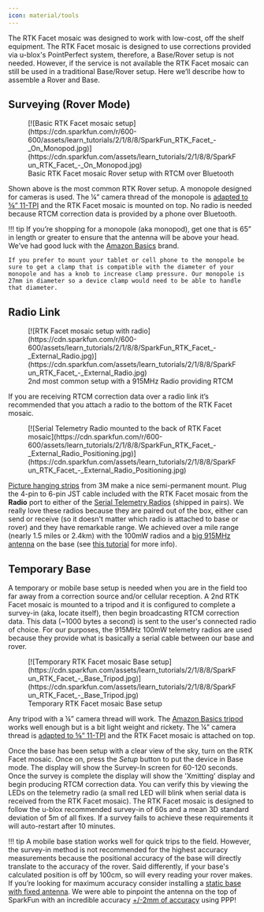 ```yaml
---
icon: material/tools
---
```


The RTK Facet mosaic was designed to work with low-cost, off the shelf equipment. The RTK Facet mosaic is designed to use corrections provided via u-blox's PointPerfect system, therefore, a Base/Rover setup is not needed. However, if the service is not available the RTK Facet mosaic can still be used in a traditional Base/Rover setup. Here we’ll describe how to assemble a Rover and Base.

## Surveying (Rover Mode)

<figure markdown>
[![Basic RTK Facet mosaic setup](https://cdn.sparkfun.com/r/600-600/assets/learn_tutorials/2/1/8/8/SparkFun_RTK_Facet_-_On_Monopod.jpg)](https://cdn.sparkfun.com/assets/learn_tutorials/2/1/8/8/SparkFun_RTK_Facet_-_On_Monopod.jpg)
<figcaption markdown>
Basic RTK Facet mosaic Rover setup with RTCM over Bluetooth
</figcaption>
</figure>

Shown above is the most common RTK Rover setup. A monopole designed for cameras is used. The ¼” camera thread of the monopole is [adapted to ⅝” 11-TPI](https://www.sparkfun.com/products/17546) and the RTK Facet mosaic is mounted on top. No radio is needed because RTCM correction data is provided by a phone over Bluetooth.

!!! tip
	If you’re shopping for a monopole (aka monopod), get one that is 65” in length or greater to ensure that the antenna will be above your head. We’ve had good luck with the [Amazon Basics](https://www.amazon.com/AmazonBasics-WT1003-67-Inch-Monopod/dp/B00FAYL1YU) brand.

	If you prefer to mount your tablet or cell phone to the monopole be sure to get a clamp that is compatible with the diameter of your monopole and has a knob to increase clamp pressure. Our monopole is 27mm in diameter so a device clamp would need to be able to handle that diameter.

## Radio Link

<figure markdown>
[![RTK Facet mosaic setup with radio](https://cdn.sparkfun.com/r/600-600/assets/learn_tutorials/2/1/8/8/SparkFun_RTK_Facet_-_External_Radio.jpg)](https://cdn.sparkfun.com/assets/learn_tutorials/2/1/8/8/SparkFun_RTK_Facet_-_External_Radio.jpg)
<figcaption markdown>
2nd most common setup with a 915MHz Radio providing RTCM
</figcaption>
</figure>

If you are receiving RTCM correction data over a radio link it’s recommended that you attach a radio to the bottom of the RTK Facet mosaic.

<figure markdown>
[![Serial Telemetry Radio mounted to the back of RTK Facet mosaic](https://cdn.sparkfun.com/r/600-600/assets/learn_tutorials/2/1/8/8/SparkFun_RTK_Facet_-_External_Radio_Positioning.jpg)](https://cdn.sparkfun.com/assets/learn_tutorials/2/1/8/8/SparkFun_RTK_Facet_-_External_Radio_Positioning.jpg)
<figcaption markdown>
</figcaption>
</figure>

[Picture hanging strips](https://www.amazon.com/gp/product/B073XS3CHW) from 3M make a nice semi-permanent mount. Plug the 4-pin to 6-pin JST cable included with the RTK Facet mosaic from the **Radio** port to either of the [Serial Telemetry Radios](https://www.sparkfun.com/products/19032) (shipped in pairs). We really love these radios because they are paired out of the box, either can send or receive (so it doesn't matter which radio is attached to base or rover) and they have remarkable range. We achieved over a mile range (nearly 1.5 miles or 2.4km) with the 100mW radios and a [big 915MHz antenna](https://www.sparkfun.com/products/retired/14868) on the base (see [this tutorial](https://learn.sparkfun.com/tutorials/how-to-build-a-diy-gnss-reference-station#mini-computer-setup) for more info).

## Temporary Base

A temporary or mobile base setup is needed when you are in the field too far away from a correction source and/or cellular reception. A 2nd RTK Facet mosaic is mounted to a tripod and it is configured to complete a survey-in (aka, locate itself), then begin broadcasting RTCM correction data. This data (~1000 bytes a second) is sent to the user's connected radio of choice. For our purposes, the 915MHz 100mW telemetry radios are used because they provide what is basically a serial cable between our base and rover.

<figure markdown>
[![Temporary RTK Facet mosaic Base setup](https://cdn.sparkfun.com/assets/learn_tutorials/2/1/8/8/SparkFun_RTK_Facet_-_Base_Tripod.jpg)](https://cdn.sparkfun.com/assets/learn_tutorials/2/1/8/8/SparkFun_RTK_Facet_-_Base_Tripod.jpg)
<figcaption markdown>
Temporary RTK Facet mosaic Base setup
</figcaption>
</figure>

Any tripod with a ¼” camera thread will work. The [Amazon Basics tripod](https://www.amazon.com/AmazonBasics-Lightweight-Camera-Mount-Tripod/dp/B00XI87KV8) works well enough but is a bit light weight and rickety. The ¼” camera thread is [adapted to ⅝” 11-TPI](https://www.sparkfun.com/products/17546) and the RTK Facet mosaic is attached on top.

Once the base has been setup with a clear view of the sky, turn on the RTK Facet mosaic. Once on, press the *Setup* button to put the device in Base mode. The display will show the Survey-In screen for 60-120 seconds. Once the survey is complete the display will show the 'Xmitting' display and begin producing RTCM correction data. You can verify this by viewing the LEDs on the telemetry radio (a small red LED will blink when serial data is received from the RTK Facet mosaic). The RTK Facet mosaic is designed to follow the u-blox recommended survey-in of 60s and a mean 3D standard deviation of 5m of all fixes. If a survey fails to achieve these requirements it will auto-restart after 10 minutes.

!!! tip
	A mobile base station works well for quick trips to the field. However, the survey-in method is not recommended for the highest accuracy measurements because the positional accuracy of the base will directly translate to the accuracy of the rover. Said differently, if your base's calculated position is off by 100cm, so will every reading your rover makes. If you’re looking for maximum accuracy consider installing a [static base with fixed antenna](https://learn.sparkfun.com/tutorials/how-to-build-a-diy-gnss-reference-station#static-base-setup--lasers). We were able to pinpoint the antenna on the top of SparkFun with an incredible accuracy [+/-2mm of accuracy](https://cdn.sparkfun.com/assets/learn_tutorials/1/4/6/3/SparkFun_PPP_Results.png) using PPP!
